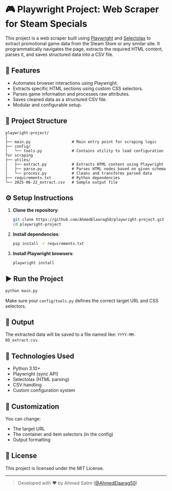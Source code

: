 
# 🎮 Playwright Project: Web Scraper for Steam Specials

This project is a web scraper built using [Playwright](https://playwright.dev/python/) and [Selectolax](https://github.com/lexbor/selectolax) to extract promotional game data from the Steam Store or any similar site. It programmatically navigates the page, extracts the required HTML content, parses it, and saves structured data into a CSV file.

## 🚀 Features

- Automates browser interactions using Playwright.
- Extracts specific HTML sections using custom CSS selectors.
- Parses game information and processes raw attributes.
- Saves cleaned data as a structured CSV file.
- Modular and configurable setup.

## 🧠 Project Structure

```
playwright-project/
│
├── main.py                  # Main entry point for scraping logic
├── config/
│   └── tools.py             # Contains utility to load configuration for scraping
├── utiles/
│   ├── extract.py           # Extracts HTML content using Playwright
│   ├── parse.py             # Parses HTML nodes based on given schema
│   └── process.py           # Cleans and transforms parsed data
├── requirements.txt         # Python dependencies
└── 2025-06-22_extract.csv   # Sample output file
```

## ⚙️ Setup Instructions

1. **Clone the repository**:
    ```bash
    git clone https://github.com/AhmedElaarag50/playwright-project.git
    cd playwright-project
    ```

2. **Install dependencies**:
    ```bash
    pip install -r requirements.txt
    ```

3. **Install Playwright browsers**:
    ```bash
    playwright install
    ```

## ▶️ Run the Project

```bash
python main.py
```

Make sure your `config/tools.py` defines the correct target URL and CSS selectors.

## 📂 Output

The extracted data will be saved to a file named like: `YYYY-MM-DD_extract.csv`.

## 📌 Technologies Used

- Python 3.10+
- Playwright (sync API)
- Selectolax (HTML parsing)
- CSV handling
- Custom configuration system

## 🧩 Customization

You can change:
- The target URL
- The container and item selectors (in the config)
- Output formatting

## 📃 License

This project is licensed under the MIT License.

---

> Developed with ❤️ by Ahmed Salim ([@AhmedElaarag50](https://github.com/AhmedElaarag50))

